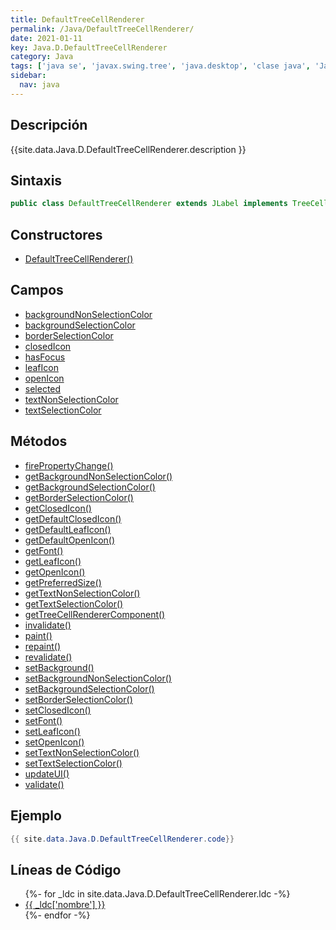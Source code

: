 ```yaml
---
title: DefaultTreeCellRenderer
permalink: /Java/DefaultTreeCellRenderer/
date: 2021-01-11
key: Java.D.DefaultTreeCellRenderer
category: Java
tags: ['java se', 'javax.swing.tree', 'java.desktop', 'clase java', 'Java 1.0']
sidebar: 
  nav: java
---
```


## Descripción
{{site.data.Java.D.DefaultTreeCellRenderer.description }}

## Sintaxis
~~~java
public class DefaultTreeCellRenderer extends JLabel implements TreeCellRenderer
~~~

## Constructores
* [DefaultTreeCellRenderer()](/Java/DefaultTreeCellRenderer/DefaultTreeCellRenderer/)

## Campos
* [backgroundNonSelectionColor](/Java/DefaultTreeCellRenderer/backgroundNonSelectionColor)
* [backgroundSelectionColor](/Java/DefaultTreeCellRenderer/backgroundSelectionColor)
* [borderSelectionColor](/Java/DefaultTreeCellRenderer/borderSelectionColor)
* [closedIcon](/Java/DefaultTreeCellRenderer/closedIcon)
* [hasFocus](/Java/DefaultTreeCellRenderer/hasFocus)
* [leafIcon](/Java/DefaultTreeCellRenderer/leafIcon)
* [openIcon](/Java/DefaultTreeCellRenderer/openIcon)
* [selected](/Java/DefaultTreeCellRenderer/selected)
* [textNonSelectionColor](/Java/DefaultTreeCellRenderer/textNonSelectionColor)
* [textSelectionColor](/Java/DefaultTreeCellRenderer/textSelectionColor)

## Métodos
* [firePropertyChange()](/Java/DefaultTreeCellRenderer/firePropertyChange)
* [getBackgroundNonSelectionColor()](/Java/DefaultTreeCellRenderer/getBackgroundNonSelectionColor)
* [getBackgroundSelectionColor()](/Java/DefaultTreeCellRenderer/getBackgroundSelectionColor)
* [getBorderSelectionColor()](/Java/DefaultTreeCellRenderer/getBorderSelectionColor)
* [getClosedIcon()](/Java/DefaultTreeCellRenderer/getClosedIcon)
* [getDefaultClosedIcon()](/Java/DefaultTreeCellRenderer/getDefaultClosedIcon)
* [getDefaultLeafIcon()](/Java/DefaultTreeCellRenderer/getDefaultLeafIcon)
* [getDefaultOpenIcon()](/Java/DefaultTreeCellRenderer/getDefaultOpenIcon)
* [getFont()](/Java/DefaultTreeCellRenderer/getFont)
* [getLeafIcon()](/Java/DefaultTreeCellRenderer/getLeafIcon)
* [getOpenIcon()](/Java/DefaultTreeCellRenderer/getOpenIcon)
* [getPreferredSize()](/Java/DefaultTreeCellRenderer/getPreferredSize)
* [getTextNonSelectionColor()](/Java/DefaultTreeCellRenderer/getTextNonSelectionColor)
* [getTextSelectionColor()](/Java/DefaultTreeCellRenderer/getTextSelectionColor)
* [getTreeCellRendererComponent()](/Java/DefaultTreeCellRenderer/getTreeCellRendererComponent)
* [invalidate()](/Java/DefaultTreeCellRenderer/invalidate)
* [paint()](/Java/DefaultTreeCellRenderer/paint)
* [repaint()](/Java/DefaultTreeCellRenderer/repaint)
* [revalidate()](/Java/DefaultTreeCellRenderer/revalidate)
* [setBackground()](/Java/DefaultTreeCellRenderer/setBackground)
* [setBackgroundNonSelectionColor()](/Java/DefaultTreeCellRenderer/setBackgroundNonSelectionColor)
* [setBackgroundSelectionColor()](/Java/DefaultTreeCellRenderer/setBackgroundSelectionColor)
* [setBorderSelectionColor()](/Java/DefaultTreeCellRenderer/setBorderSelectionColor)
* [setClosedIcon()](/Java/DefaultTreeCellRenderer/setClosedIcon)
* [setFont()](/Java/DefaultTreeCellRenderer/setFont)
* [setLeafIcon()](/Java/DefaultTreeCellRenderer/setLeafIcon)
* [setOpenIcon()](/Java/DefaultTreeCellRenderer/setOpenIcon)
* [setTextNonSelectionColor()](/Java/DefaultTreeCellRenderer/setTextNonSelectionColor)
* [setTextSelectionColor()](/Java/DefaultTreeCellRenderer/setTextSelectionColor)
* [updateUI()](/Java/DefaultTreeCellRenderer/updateUI)
* [validate()](/Java/DefaultTreeCellRenderer/validate)

## Ejemplo
~~~java
{{ site.data.Java.D.DefaultTreeCellRenderer.code}}
~~~

## Líneas de Código
<ul>
{%- for _ldc in site.data.Java.D.DefaultTreeCellRenderer.ldc -%}
   <li>
       <a href="{{_ldc['url'] }}">{{ _ldc['nombre'] }}</a>
   </li>
{%- endfor -%}
</ul>
